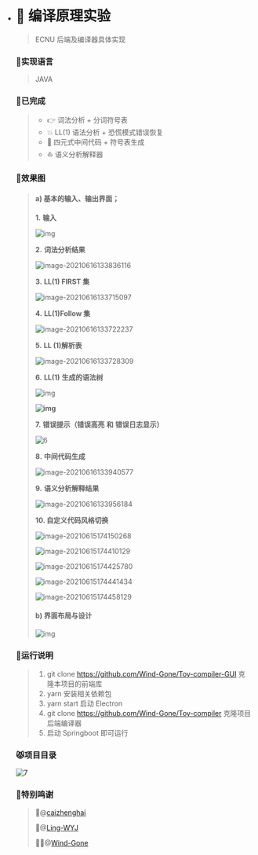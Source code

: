 * # 🎁 编译原理实验

  > ECNU 后端及编译器具体实现

  ### :bear:实现语言

  > JAVA

  ### :koala:已完成

  > - 👉 词法分析 + 分词符号表
  > - :boom: LL(1) 语法分析 + 恐慌模式错误恢复
  > - :star2: 四元式中间代码 + 符号表生成
  > - :sailboat: 语义分析解释器

  ### :dog:效果图

  > #### a) 基本的输入、输出界面；
  >
  > **1.** **输入**
  >
  > ![img](Readme.assets/clip_image002.png)
  >
  > **2.** **词法分析结果**
  >
  > ![image-20210616133836116](Readme.assets/image-20210616133836116.png)
  >
  > **3.** **LL(1) FIRST 集**
  >
  > ![image-20210616133715097](Readme.assets/image-20210616133715097.png)
  >
  > **4.** **LL(1)Follow 集**
  >
  > ![image-20210616133722237](Readme.assets/image-20210616133722237.png)
  >
  > **5.** **LL (1)解析表**
  >
  > ![image-20210616133728309](Readme.assets/image-20210616133728309.png)
  >
  > **6.** **LL(1)** **生成的语法树**
  >
  > ![img](Readme.assets/clip_image012.png)
  >
  > **![img](Readme.assets/clip_image014.jpg)**
  >
  > **7.** **错误提示（错误高亮** **和** **错误日志显示）**
  >
  > ![6](Readme.assets/6.png)
  >
  > **8.** **中间代码生成**
  >
  > ![image-20210616133940577](Readme.assets/image-20210616133940577.png)
  >
  > **9.** **语义分析解释结果**
  >
  > ![image-20210616133956184](Readme.assets/image-20210616133956184.png)
  >
  > **10. 自定义代码风格切换**
  >
  > ![image-20210615174150268](Readme.assets/image-20210615174150268.png)
  >
  > ![image-20210615174410129](Readme.assets/image-20210615174410129.png)
  >
  > ![image-20210615174425780](Readme.assets/image-20210615174425780.png)
  >
  > ![image-20210615174441434](Readme.assets/image-20210615174441434.png)
  >
  > ![image-20210615174458129](Readme.assets/image-20210615174458129.png)
  >
  > #### b) 界面布局与设计
  >
  > ![img](Readme.assets/clip_image022.jpg)

  ### :frog:运行说明

  > 1. git clone https://github.com/Wind-Gone/Toy-compiler-GUI 克隆本项目的前端库
  > 2. yarn 安装相关依赖包
  > 3. yarn start 启动 Electron
  > 4. git clone https://github.com/Wind-Gone/Toy-compiler 克隆项目后端编译器
  > 5. 启动 Springboot 即可运行

  ### :pouting_cat:项目目录

  ![7](Readme.assets/7.jpg)

  ### :rabbit:特别鸣谢

  > :man_with_gua_pi_mao:@[caizhenghai](https://github.com/caizhenghai)
  >
  > :girl:@[Ling-WYJ](https://github.com/Ling-WYJ)
  >
  >  :man_with_turban:@[Wind-Gone](https://github.com/Wind-Gone)

